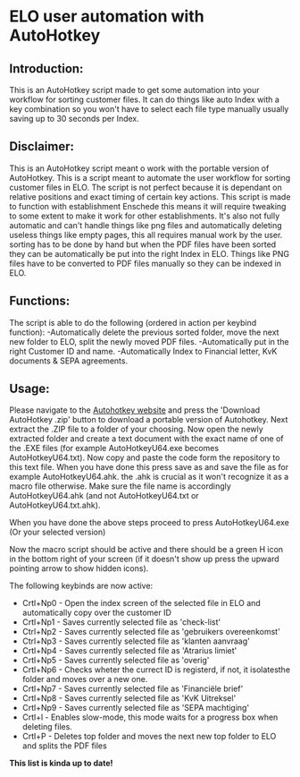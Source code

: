 # ELO user automation with AutoHotkey
## Introduction:
This is an AutoHotkey script made to get some automation into your workflow for sorting customer files. It can do things like auto
Index with a key combination so you won't have to select each file type manually usually saving up to 30 seconds per Index.

## Disclaimer:
This is an AutoHotkey script meant o work with the portable version of AutoHotkey.
This is a script meant to automate the user workflow for sorting customer files in ELO. The script is not perfect
because it is dependant on relative positions and exact timing of certain key actions. This script is made to function with
establishment Enschede this means it will require tweaking to some extent to make it work for other establishments. It's also not fully
automatic and can't handle things like png files and automatically deleting useless things like empty pages, this all requires manual work
by the user. sorting has to be done by hand but when the PDF files have been sorted they can be automatically be put into the
right Index in ELO. Things like PNG files have to be converted to PDF files manually so they can be indexed in ELO.

## Functions:
The script is able to do the following (ordered in action per keybind function):
  -Automatically delete the previous sorted folder, move the next new folder to ELO, split the newly moved PDF files.
  -Automatically put in the right Customer ID and name.
  -Automatically Index to Financial letter, KvK documents & SEPA agreements.
  
## Usage:
Please navigate to the [Autohotkey website](https://www.autohotkey.com/download/) and press the 'Download AutoHotkey .zip' button to
download a portable version of Autohotkey. Next extract the .ZIP file to a folder of your choosing. Now open the newly extracted folder
and create a text document with the exact name of one of the .EXE files (for example AutoHotkeyU64.exe becomes AutoHotkeyU64.txt).
Now copy and paste the code form the repository to this text file. When you have done this press save as and save the file as for
example AutoHotkeyU64.ahk. the .ahk is crucial as it won't recognize it as a macro file otherwise. Make sure the file name is accordingly
AutoHotkeyU64.ahk (and not AutoHotkeyU64.txt or AutoHotkeyU64.txt.ahk).

When you have done the above steps proceed to press AutoHotkeyU64.exe (Or your selected version)

Now the macro script should be active and there should be a green H icon in the bottom right of your screen (if it doesn't show up
press the upward pointing arrow to show hidden icons).

The following keybinds are now active:
* Crtl+Np0 - Open the index screen of the selected file in ELO and automatically copy over the customer ID
* Crtl+Np1 - Saves currently selected file as 'check-list'
* Ctrl+Np2 - Saves currently selected file as 'gebruikers overeenkomst'
* Ctrl+Np3 - Saves currently selected file as 'klanten aanvraag'
* Crtl+Np4 - Saves currently selected file as 'Atrarius limiet'
* Crtl+Np5 - Saves currently selected file as 'overig'
* Crtl+Np6 - Checks wheter the currect ID is registerd, if not, it isolatesthe folder and moves over a new one.
* Crtl+Np7 - Saves currently selected file as 'Financiële brief'
* Crtl+Np8 - Saves currently selected file as 'KvK Uitreksel'
* Crtl+Np9 - Saves currently selected file as 'SEPA machtiging'
* Crtl+l   - Enables slow-mode, this mode waits for a progress box when deleting files.
* Crtl+P   - Deletes top folder and moves the next new top folder to ELO and splits the PDF files

**This list is kinda up to date!**
